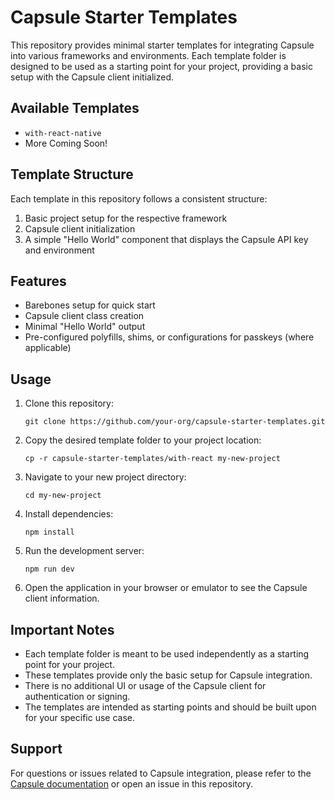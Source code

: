 # Capsule Starter Templates

This repository provides minimal starter templates for integrating Capsule into various frameworks and environments.
Each template folder is designed to be used as a starting point for your project, providing a basic setup with the
Capsule client initialized.

## Available Templates

- `with-react-native`
- More Coming Soon!

## Template Structure

Each template in this repository follows a consistent structure:

1. Basic project setup for the respective framework
2. Capsule client initialization
3. A simple "Hello World" component that displays the Capsule API key and environment

## Features

- Barebones setup for quick start
- Capsule client class creation
- Minimal "Hello World" output
- Pre-configured polyfills, shims, or configurations for passkeys (where applicable)

## Usage

1. Clone this repository:

   ```
   git clone https://github.com/your-org/capsule-starter-templates.git
   ```

2. Copy the desired template folder to your project location:

   ```
   cp -r capsule-starter-templates/with-react my-new-project
   ```

3. Navigate to your new project directory:

   ```
   cd my-new-project
   ```

4. Install dependencies:

   ```
   npm install
   ```

5. Run the development server:

   ```
   npm run dev
   ```

6. Open the application in your browser or emulator to see the Capsule client information.

## Important Notes

- Each template folder is meant to be used independently as a starting point for your project.
- These templates provide only the basic setup for Capsule integration.
- There is no additional UI or usage of the Capsule client for authentication or signing.
- The templates are intended as starting points and should be built upon for your specific use case.

## Support

For questions or issues related to Capsule integration, please refer to the
[Capsule documentation](https://docs.usecapsule.org) or open an issue in this repository.
